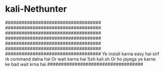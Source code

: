 # kali-Nethunter
################################### ################################### ################################### ################################### ################################### ################################### ################################### Ye install karna easy hai  sirf rk command dalna hai Or wait karna hai 1)sh kali.sh Or ho jayega ye karne ke bad wait krna hai ###################################
